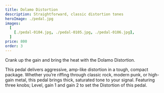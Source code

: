 ```yaml
---
title: Dolamo Distortion
description: Straightforward, classic distortion tones
heroImage: ./pedal.jpg
images:
  [
    [./pedal-0104.jpg, ./pedal-0105.jpg, ./pedal-0106.jpg],
  ]
price: 800
order: 3
---
```


Crank up the gain and bring the heat with the Dolamo Distortion. 

This pedal delivers aggressive, amp-like distortion in a tough, compact package. Whether you’re riffing through classic rock, modern punk, or high-gain metal, this pedal brings thick, saturated tone to your signal. Featuring three knobs; Level, gain 1 and gain 2 to set the Distortion of this pedal.
